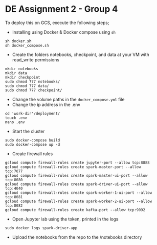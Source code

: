 
# DE Assignment 2 - Group 4

To deploy this on GCS, execute the following steps;
- Installing using Docker & Docker compose using `sh`
```
sh docker.sh
sh docker_compose.sh
```
- Create the folders notebooks, checkpoint, and data at your VM with read_write permissions
```
mkdir notebooks
mkdir data
mkdir checkpoint
sudo chmod 777 notebooks/
sudo chmod 777 data/
sudo chmod 777 checkpoint/
```
- Change the volume paths in the `docker_compose.yml` file
- Change the ip address in the .env
```
cd 'work-dir'/deployment/
touch .env
nano .env
```
- Start the cluster
```
sudo docker-compose build
sudo docker-compose up -d
```
- Create firewall rules
```
gcloud compute firewall-rules create jupyter-port --allow tcp:8888
gcloud compute firewall-rules create spark-master-port --allow tcp:7077
gcloud compute firewall-rules create spark-master-ui-port --allow tcp:8080
gcloud compute firewall-rules create spark-driver-ui-port --allow tcp:4040
gcloud compute firewall-rules create spark-worker-1-ui-port --allow tcp:8081
gcloud compute firewall-rules create spark-worker-2-ui-port --allow tcp:8082
gcloud compute firewall-rules create kafka-port --allow tcp:9092
```
- Open Jupyter lab using the token, printed in the logs
```
sudo docker logs spark-driver-app
```
- Upload the notebooks from the repo to the /notebooks directory
